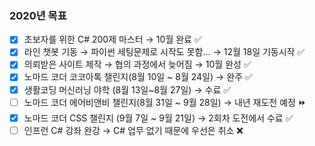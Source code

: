 ### 2020년 목표
- [x] 초보자를 위한 C# 200제 마스터 → 10월 완료 ✅
- [x] 라인 챗봇 기동 → 파이썬 세팅문제로 시작도 못함...  → 12월 18일 기동시작 ✅
- [x] 의뢰받은 사이트 제작 → 협의 과정에서 늦어짐 → 10월 완성 ✅
- [X] 노마드 코더 코코아톡 챌린지(8월 10일 ~ 8월 24일) → 완주 ✅
- [X] 생활코딩 머신러닝 야학 (8월 13일~8월 27일) → 수료 ✅
- [ ] 노마드 코더 에어비앤비 챌린지(8월 31일 ~ 9월 28일) → 내년 재도전 예정 ⏩
- [x] 노마드 코더 CSS 챌린지 (9월 7일 ~ 9월 21일) → 2회차 도전에서 수료 ✅
- [ ] 인프런 C# 강좌 완강 → C# 업무 없기 때문에 우선은 취소 ❌
